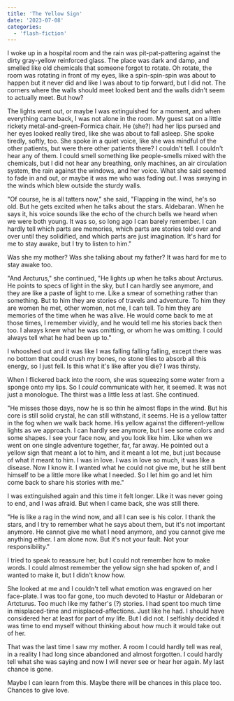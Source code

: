```yaml
---
title: 'The Yellow Sign'
date: '2023-07-08'
categories:
  - 'flash-fiction'
---
```


I woke up in a hospital room and the rain was pit-pat-pattering against the
dirty gray-yellow reinforced glass. The place was dark and damp, and smelled
like old chemicals that someone forgot to rotate. Oh rotate, the room was
rotating in front of my eyes, like a spin-spin-spin was about to happen but it
never did and like I was about to tip forward, but I did not. The corners where
the walls should meet looked bent and the walls didn't seem to actually meet.
But how?

The lights went out, or maybe I was extinguished for a moment, and when
everything came back, I was not alone in the room. My guest sat on a little
rickety metal-and-green-Formica chair. He (she?) had her lips pursed and her
eyes looked really tired, like she was about to fall asleep. She spoke tiredly,
softly, too. She spoke in a quiet voice, like she was mindful of the other
patients, but were there other patients there? I couldn't tell. I couldn't hear
any of them. I could smell something like people-smells mixed with the
chemicals, but I did not hear any breathing, only machines, an air circulation
system, the rain against the windows, and her voice. What she said seemed to
fade in and out, or maybe it was me who was fading out. I was swaying in the
winds which blew outside the sturdy walls.

"Of course, he is all tatters now," she said, "Flapping in the wind, he's so
old. But he gets excited when he talks about the stars. Aldebaran. When he says
it, his voice sounds like the echo of the church bells we heard when we were
both young. It was so, so long ago I can barely remember. I can hardly tell
which parts are memories, which parts are stories told over and over until they
solidified, and which parts are just imagination. It's hard for me to stay
awake, but I try to listen to him."

Was she my mother? Was she talking about my father? It was hard for me to stay
awake too.

"And Arcturus," she continued, "He lights up when he talks about Arcturus. He
points to specs of light in the sky, but I can hardly see anymore, and they are
like a paste of light to me. Like a smear of something rather than something.
But to him they are stories of travels and adventure. To him they are women he
met, other women, not me, I can tell. To him they are memories of the time when
he was alive. He would come back to me at those times, I remember vividly, and
he would tell me his stories back then too. I always knew what he was omitting,
or whom he was omitting. I could always tell what he had been up to."

I whooshed out and it was like I was falling falling falling, except there was
no bottom that could crush my bones, no stone tiles to absorb all this energy,
so I just fell. Is this what it's like after you die? I was thirsty.

When I flickered back into the room, she was squeezing some water from a sponge
onto my lips. So I _could_ communicate with her, it seemed. It was not just a
monologue. The thirst was a little less at last. She continued.

"He misses those days, now he is so thin he almost flaps in the wind. But his
core is still solid crystal, he can still withstand, it seems. He is a yellow
tatter in the fog when we walk back home. His yellow against the
different-yellow lights as we approach. I can hardly see anymore, but I see some
colors and some shapes. I see your face now, and you look like him. Like when we
went on one single adventure together, far, far away. He pointed out a yellow
sign that meant a lot to him, and it meant a lot me, but just because of what it
meant to him. I was in love. I was in love so much, it was like a disease. Now I
know it. I wanted what he could not give me, but he still bent himself to be a
little more like what I needed. So I let him go and let him come back to share
his stories with me."

I was extinguished again and this time it felt longer. Like it was never going
to end, and I was afraid. But when I came back, she was still there.

"He is like a rag in the wind now, and all I can see is his color. I thank the
stars, and I try to remember what he says about them, but it's not important
anymore. He cannot give me what I need anymore, and you cannot give me anything
either. I am alone now. But it's not your fault. Not your responsibility."

I tried to speak to reassure her, but I could not remember how to make words. I
could almost remember the yellow sign she had spoken of, and I wanted to make
it, but I didn't know how.

She looked at me and I couldn't tell what emotion was engraved on her
face-plate. I was too far gone, too much devoted to Hastur or Aldebaran or
Artcturus. Too much like my father's (?) stories. I had spent too much time in
misplaced-time and misplaced-affections. Just like he had. I should have
considered her at least for part of my life. But I did not. I selfishly decided
it was time to end myself without thinking about how much it would take out of
her.

That was the last time I saw my mother. A room I could hardly tell was real, in
a reality I had long since abandoned and almost forgotten. I could hardly tell
what she was saying and now I will never see or hear her again. My last chance
is gone.

Maybe I can learn from this. Maybe there will be chances in this place too.
Chances to give love.
